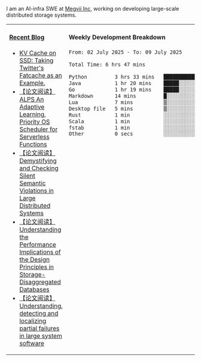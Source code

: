 I am an AI-infra SWE at [Megvii Inc](https://en.megvii.com/), working on developing large-scale distributed storage systems.

<table width="960px">
<tr>
<td valign="top" width="50%">

#### <a href="https://www.kongjun18.me" target="_blank">Recent Blog</a>

<!-- BLOG-POST-LIST:START -->
- [KV Cache on SSD: Taking Twitter&#39;s Fatcache as an Example.](https://kongjun18.github.io/posts/kv-cache-on-disk-taking-twitters-fatcache-as-an-example/)
- [【论文阅读】ALPS An Adaptive Learning, Priority OS Scheduler for Serverless Functions](https://kongjun18.github.io/posts/alps-an-adaptive-learning-priority-os-scheduler-for-serverless-functions/)
- [【论文阅读】Demystifying and Checking Silent Semantic Violations in Large Distributed Systems](https://kongjun18.github.io/posts/demystifying-and-checking-silent-semantic-violations-in-large-distributed-systems/)
- [【论文阅读】Understanding the Performance Implications of the Design Principles in Storage-Disaggregated Databases](https://kongjun18.github.io/posts/understanding-the-performance-implications-of-the-design-principles-in-storage-disaggregated-databases/)
- [【论文阅读】Understanding, detecting and localizing partial failures in large system software](https://kongjun18.github.io/posts/understanding-detecting-and-localizing-partial-failures-in-large-system-software/)
<!-- BLOG-POST-LIST:END -->

</td>
<td valign="top" width="50%">

#### Weekly Development Breakdown

<!--START_SECTION:waka-->

```txt
From: 02 July 2025 - To: 09 July 2025

Total Time: 6 hrs 47 mins

Python         3 hrs 33 mins   █████████████░░░░░░░░░░░░   52.49 %
Java           1 hr 20 mins    █████░░░░░░░░░░░░░░░░░░░░   19.85 %
Go             1 hr 19 mins    █████░░░░░░░░░░░░░░░░░░░░   19.57 %
Markdown       14 mins         █░░░░░░░░░░░░░░░░░░░░░░░░   03.47 %
Lua            7 mins          ▒░░░░░░░░░░░░░░░░░░░░░░░░   01.82 %
Desktop file   5 mins          ▒░░░░░░░░░░░░░░░░░░░░░░░░   01.27 %
Rust           1 min           ░░░░░░░░░░░░░░░░░░░░░░░░░   00.46 %
Scala          1 min           ░░░░░░░░░░░░░░░░░░░░░░░░░   00.38 %
fstab          1 min           ░░░░░░░░░░░░░░░░░░░░░░░░░   00.31 %
Other          0 secs          ░░░░░░░░░░░░░░░░░░░░░░░░░   00.14 %
```

<!--END_SECTION:waka-->
</td>
</tr>

</table>
